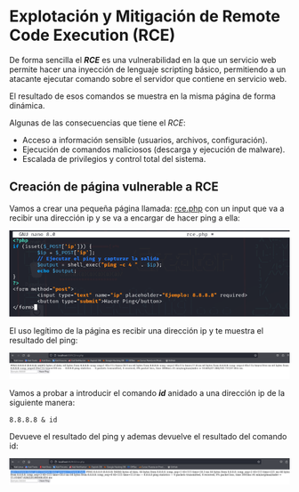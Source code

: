 # Explotación y Mitigación de Remote Code Execution (RCE)

De forma sencilla el ***RCE*** es una vulnerabilidad en la que un servicio web permite hacer una inyección de lenguaje scripting básico, permitiendo a un atacante ejecutar comando sobre el servidor que contiene en servicio web.

El resultado de esos comandos se muestra en la misma página de forma dinámica.

Algunas de las consecuencias que tiene el *RCE*:

+ Acceso a información sensible (usuarios, archivos, configuración).
+ Ejecución de comandos maliciosos (descarga y ejecución de malware).
+ Escalada de privilegios y control total del sistema.

## Creación de página vulnerable a RCE

Vamos a crear una pequeña página llamada: [rce.php](./Recursos/rce.php) con un input que va a recibir una dirección ip y se va a encargar de hacer ping a ella:

![RCE.php](./Imagenes/1.png)

El uso legítimo de la página es recibir una dirección ip y te muestra el resultado del ping:

![ping](./Imagenes/2.png)

Vamos a probar a introducir el comando ***id*** anidado a una dirección ip de la siguiente manera:

```
8.8.8.8 & id
```

Devueve el resultado del ping y ademas devuelve el resultado del comando id:

![ping](./Imagenes/3.png)

